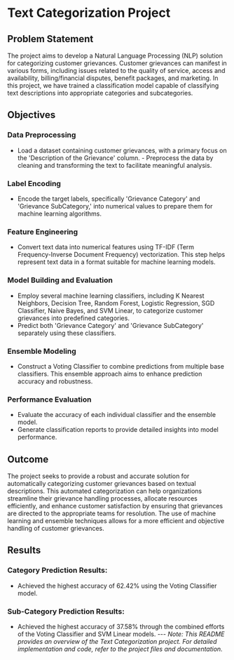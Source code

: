 # Text Categorization Project 
## Problem Statement 
The project aims to develop a Natural Language Processing (NLP) solution for categorizing customer grievances. Customer grievances can manifest in various forms, including issues related to the quality of service, access and availability, billing/financial disputes, benefit packages, and marketing. In this project, we have trained a classification model capable of classifying text descriptions into appropriate categories and subcategories. 
## Objectives
### Data Preprocessing 
- Load a dataset containing customer grievances, with a primary focus on the 'Description of the Grievance' column. - Preprocess the data by cleaning and transforming the text to facilitate meaningful analysis. 
### Label Encoding 
- Encode the target labels, specifically 'Grievance Category' and 'Grievance SubCategory,' into numerical values to prepare them for machine learning algorithms. 
### Feature Engineering
- Convert text data into numerical features using TF-IDF (Term Frequency-Inverse Document Frequency) vectorization. This step helps represent text data in a format suitable for machine learning models. 
### Model Building and Evaluation
- Employ several machine learning classifiers, including K Nearest Neighbors, Decision Tree, Random Forest, Logistic Regression, SGD Classifier, Naive Bayes, and SVM Linear, to categorize customer grievances into predefined categories. 
- Predict both 'Grievance Category' and 'Grievance SubCategory' separately using these classifiers. 
### Ensemble Modeling 
- Construct a Voting Classifier to combine predictions from multiple base classifiers. This ensemble approach aims to enhance prediction accuracy and robustness.
### Performance Evaluation 
- Evaluate the accuracy of each individual classifier and the ensemble model. 
- Generate classification reports to provide detailed insights into model performance.
## Outcome 
The project seeks to provide a robust and accurate solution for automatically categorizing customer grievances based on textual descriptions. This automated categorization can help organizations streamline their grievance handling processes, allocate resources efficiently, and enhance customer satisfaction by ensuring that grievances are directed to the appropriate teams for resolution. The use of machine learning and ensemble techniques allows for a more efficient and objective handling of customer grievances. 
## Results
### Category Prediction Results: 
- Achieved the highest accuracy of 62.42% using the Voting Classifier model. 
### Sub-Category Prediction Results:
- Achieved the highest accuracy of 37.58% through the combined efforts of the Voting Classifier and SVM Linear models. 
--- *Note: This README provides an overview of the Text Categorization project. For detailed implementation and code, refer to the project files and documentation.*
